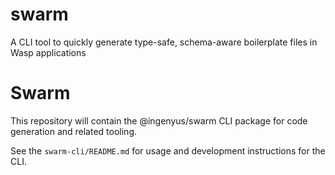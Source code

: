 # swarm
A CLI tool to quickly generate type-safe, schema-aware boilerplate files in Wasp applications

# Swarm

This repository will contain the @ingenyus/swarm CLI package for code generation and related tooling.

See the `swarm-cli/README.md` for usage and development instructions for the CLI.

